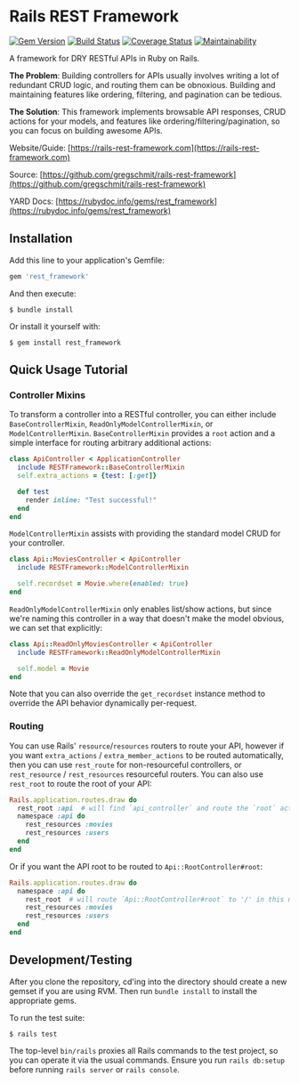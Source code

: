 # Rails REST Framework

[![Gem Version](https://badge.fury.io/rb/rest_framework.svg)](https://badge.fury.io/rb/rest_framework)
[![Build Status](https://travis-ci.com/gregschmit/rails-rest-framework.svg?branch=master)](https://travis-ci.com/gregschmit/rails-rest-framework)
[![Coverage Status](https://coveralls.io/repos/github/gregschmit/rails-rest-framework/badge.svg?branch=master)](https://coveralls.io/github/gregschmit/rails-rest-framework?branch=master)
[![Maintainability](https://api.codeclimate.com/v1/badges/ba5df7706cb544d78555/maintainability)](https://codeclimate.com/github/gregschmit/rails-rest-framework/maintainability)

A framework for DRY RESTful APIs in Ruby on Rails.

**The Problem**: Building controllers for APIs usually involves writing a lot of redundant CRUD
logic, and routing them can be obnoxious. Building and maintaining features like ordering,
filtering, and pagination can be tedious.

**The Solution**: This framework implements browsable API responses, CRUD actions for your models,
and features like ordering/filtering/pagination, so you can focus on building awesome APIs.

Website/Guide: [https://rails-rest-framework.com](https://rails-rest-framework.com)

Source: [https://github.com/gregschmit/rails-rest-framework](https://github.com/gregschmit/rails-rest-framework)

YARD Docs: [https://rubydoc.info/gems/rest_framework](https://rubydoc.info/gems/rest_framework)

## Installation

Add this line to your application's Gemfile:

```ruby
gem 'rest_framework'
```

And then execute:

```shell
$ bundle install
```

Or install it yourself with:

```shell
$ gem install rest_framework
```

## Quick Usage Tutorial

### Controller Mixins

To transform a controller into a RESTful controller, you can either include `BaseControllerMixin`,
`ReadOnlyModelControllerMixin`, or `ModelControllerMixin`. `BaseControllerMixin` provides a `root`
action and a simple interface for routing arbitrary additional actions:

```ruby
class ApiController < ApplicationController
  include RESTFramework::BaseControllerMixin
  self.extra_actions = {test: [:get]}

  def test
    render inline: "Test successful!"
  end
end
```

`ModelControllerMixin` assists with providing the standard model CRUD for your controller.

```ruby
class Api::MoviesController < ApiController
  include RESTFramework::ModelControllerMixin

  self.recordset = Movie.where(enabled: true)
end
```

`ReadOnlyModelControllerMixin` only enables list/show actions, but since we're naming this
controller in a way that doesn't make the model obvious, we can set that explicitly:

```ruby
class Api::ReadOnlyMoviesController < ApiController
  include RESTFramework::ReadOnlyModelControllerMixin

  self.model = Movie
end
```

Note that you can also override the `get_recordset` instance method to override the API behavior
dynamically per-request.

### Routing

You can use Rails' `resource`/`resources` routers to route your API, however if you want
`extra_actions` / `extra_member_actions` to be routed automatically, then you can use `rest_route`
for non-resourceful controllers, or `rest_resource` / `rest_resources` resourceful routers. You can
also use `rest_root` to route the root of your API:

```ruby
Rails.application.routes.draw do
  rest_root :api  # will find `api_controller` and route the `root` action to '/api'
  namespace :api do
    rest_resources :movies
    rest_resources :users
  end
end
```

Or if you want the API root to be routed to `Api::RootController#root`:

```ruby
Rails.application.routes.draw do
  namespace :api do
    rest_root  # will route `Api::RootController#root` to '/' in this namespace ('/api')
    rest_resources :movies
    rest_resources :users
  end
end
```

## Development/Testing

After you clone the repository, cd'ing into the directory should create a new gemset if you are
using RVM. Then run `bundle install` to install the appropriate gems.

To run the test suite:

```shell
$ rails test
```

The top-level `bin/rails` proxies all Rails commands to the test project, so you can operate it via
the usual commands. Ensure you run `rails db:setup` before running `rails server` or
`rails console`.
